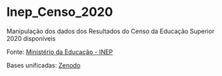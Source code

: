 # Inep_Censo_2020
Manipulação dos dados dos Resultados do Censo da Educação Superior 2020 disponíveis

Fonte: [Ministério da Educação - INEP](https://www.gov.br/inep/pt-br/assuntos/noticias/censo-da-educacao-superior/resultados-do-censo-da-educacao-superior-2020-disponiveis)

Bases unificadas: [Zenodo](https://zenodo.org/record/6331119#.YiPV93XMKCg)
